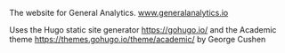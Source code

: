 The website for General Analytics. www.generalanalytics.io

Uses the Hugo static site generator https://gohugo.io/ and the Academic theme https://themes.gohugo.io/theme/academic/ by George Cushen
